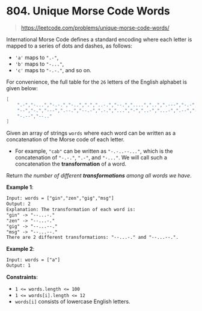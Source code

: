 # 804. Unique Morse Code Words

> <https://leetcode.com/problems/unique-morse-code-words/>

International Morse Code defines a standard encoding where each letter is
mapped to a series of dots and dashes, as follows:

- `'a'` maps to `".-"`,
- `'b'` maps to `"-..."`,
- `'c'` maps to `"-.-."`, and so on.

For convenience, the full table for the `26` letters of the English alphabet is
given below:

```cpp
[
    ".-","-...","-.-.","-..",".","..-.","--.","....","..",".---","-.-",".-..",
    "--","-.","---",".--.","--.-",".-.","...","-","..-","...-",".--","-..-",
    "-.--","--.."
]
```

Given an array of strings `words` where each word can be written as a
concatenation of the Morse code of each letter.

- For example, `"cab"` can be written as `"-.-..--..."`, which is the
  concatenation of `"-.-."`, `".-"`, and `"-..."`. We will call such a
  concatenation the **transformation** of a word.

Return *the number of different **transformations** among all words we have*.

**Example 1**:

```txt
Input: words = ["gin","zen","gig","msg"]
Output: 2
Explanation: The transformation of each word is:
"gin" -> "--...-."
"zen" -> "--...-."
"gig" -> "--...--."
"msg" -> "--...--."
There are 2 different transformations: "--...-." and "--...--.".
```

**Example 2**:

```txt
Input: words = ["a"]
Output: 1
```

**Constraints**:

- `1 <= words.length <= 100`
- `1 <= words[i].length <= 12`
- `words[i]` consists of lowercase English letters.
